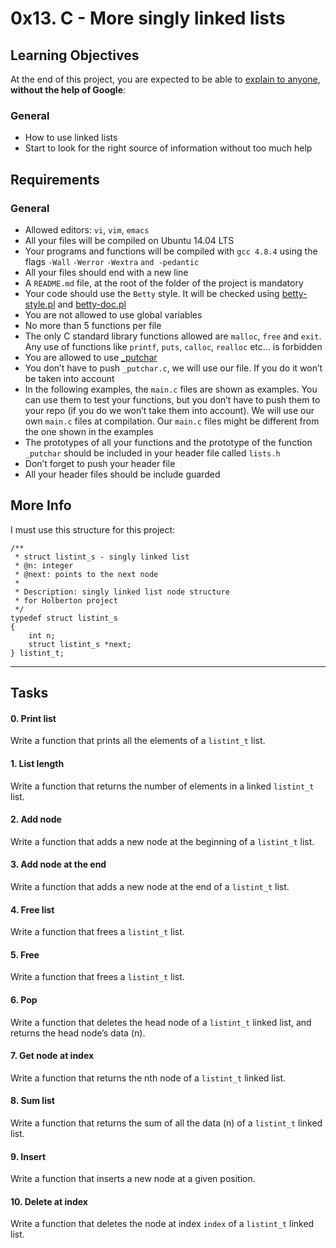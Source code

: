 <h1 class="gap">0x13. C - More singly linked lists</h1>

<h2>Learning Objectives</h2>

<p>At the end of this project, you are expected to be able to <a href="/rltoken/165o2edbvcnHqGsL_nB29w" title="explain to anyone" target="_blank">explain to anyone</a>, <strong>without the help of Google</strong>:</p>

<h3>General</h3>

<ul>
<li>How to use linked lists</li>
<li>Start to look for the right source of information without too much help</li>
</ul>

<h2>Requirements</h2>

<h3>General</h3>

<ul>
<li>Allowed editors: <code>vi</code>, <code>vim</code>, <code>emacs</code></li>
<li>All your files will be compiled on Ubuntu 14.04 LTS</li>
<li>Your programs and functions will be compiled with <code>gcc 4.8.4</code> using the flags <code>-Wall</code> <code>-Werror</code> <code>-Wextra</code> <code>and -pedantic</code></li>
<li>All your files should end with a new line</li>
<li>A <code>README.md</code> file, at the root of the folder of the project is mandatory</li>
<li>Your code should use the <code>Betty</code> style. It will be checked using <a href="https://github.com/holbertonschool/Betty/blob/master/betty-style.pl" title="betty-style.pl" target="_blank">betty-style.pl</a> and <a href="https://github.com/holbertonschool/Betty/blob/master/betty-doc.pl" title="betty-doc.pl" target="_blank">betty-doc.pl</a></li>
<li>You are not allowed to use global variables</li>
<li>No more than 5 functions per file</li>
<li>The only C standard library functions allowed are <code>malloc</code>, <code>free</code> and <code>exit</code>. Any use of functions like <code>printf</code>, <code>puts</code>, <code>calloc</code>, <code>realloc</code> etc&hellip; is forbidden</li>
<li>You are allowed to use <a href="https://github.com/holbertonschool/_putchar.c/blob/master/_putchar.c" title="_putchar" target="_blank">_putchar</a></li>
<li>You don&rsquo;t have to push <code>_putchar.c</code>, we will use our file. If you do it won&rsquo;t be taken into account</li>
<li>In the following examples, the <code>main.c</code> files are shown as examples. You can use them to test your functions, but you don&rsquo;t have to push them to your repo (if you do we won&rsquo;t take them into account). We will use our own <code>main.c</code> files at compilation. Our <code>main.c</code> files might be different from the one shown in the examples</li>
<li>The prototypes of all your functions and the prototype of the function <code>_putchar</code> should be included in your header file called <code>lists.h</code></li>
<li>Don&rsquo;t forget to push your header file</li>
<li>All your header files should be include guarded</li>
</ul>

<h2>More Info</h2>

<p>I must use this structure for this project:</p>

<pre><code>/**
 * struct listint_s - singly linked list
 * @n: integer
 * @next: points to the next node
 *
 * Description: singly linked list node structure
 * for Holberton project
 */
typedef struct listint_s
{
    int n;
    struct listint_s *next;
} listint_t;
</code></pre>

  </article>

 <hr class="gap">
      <h2 class="gap">Tasks</h2>

 <h4 class="task">
    0. Print list
      <span class="alert alert-warning mandatory-optional">
      </span>
  </h4>
 <p>Write a function that prints all the elements of a <code>listint_t</code> list.</p>

 <h4 class="task">
    1. List length
      <span class="alert alert-warning mandatory-optional">
      </span>
  </h4>
<p>Write a function that returns the number of elements in a linked <code>listint_t</code> list.</p>

<h4 class="task">
    2. Add node
      <span class="alert alert-warning mandatory-optional">
      </span>
  </h4>
 <p>Write a function that adds a new node at the beginning of a <code>listint_t</code> list.</p>

 <h4 class="task">
    3. Add node at the end
      <span class="alert alert-warning mandatory-optional">
      </span>
  </h4>
<p>Write a function that adds a new node at the end of a <code>listint_t</code> list.</p>

<h4 class="task">
    4. Free list
      <span class="alert alert-warning mandatory-optional">
      </span>
  </h4>
<p>Write a function that frees a <code>listint_t</code> list.</p>

 <h4 class="task">
    5. Free
      <span class="alert alert-warning mandatory-optional">
      </span>
  </h4>
<p>Write a function that frees a <code>listint_t</code> list.</p>

<h4 class="task">
    6. Pop
      <span class="alert alert-warning mandatory-optional">
      </span>
  </h4>
<p>Write a function that deletes the head node of a <code>listint_t</code> linked list, and returns the head node&rsquo;s data (n).</p>

<h4 class="task">
    7. Get node at index
      <span class="alert alert-warning mandatory-optional">
      </span>
  </h4>
<p>Write a function that returns the nth node of a <code>listint_t</code> linked list.</p>

 <h4 class="task">
    8. Sum list
      <span class="alert alert-warning mandatory-optional">
      </span>
  </h4>
<p>Write a function that returns the sum of all the data (n) of a <code>listint_t</code> linked list.</p>

<h4 class="task">
    9. Insert
      <span class="alert alert-warning mandatory-optional">
      </span>
  </h4>
<p>Write a function that inserts a new node at a given position.</p>

 <h4 class="task">
    10. Delete at index
      <span class="alert alert-warning mandatory-optional">
      </span>
  </h4>
 <p>Write a function that deletes the node at index <code>index</code> of a <code>listint_t</code> linked list.</p>
